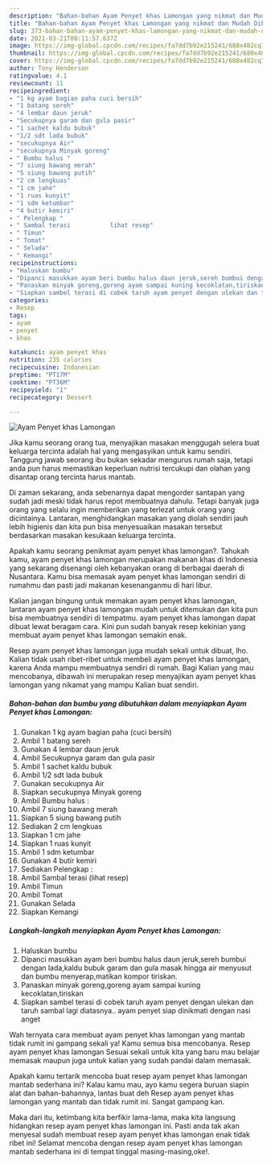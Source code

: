```yaml
---
description: "Bahan-bahan Ayam Penyet khas Lamongan yang nikmat dan Mudah Dibuat"
title: "Bahan-bahan Ayam Penyet khas Lamongan yang nikmat dan Mudah Dibuat"
slug: 373-bahan-bahan-ayam-penyet-khas-lamongan-yang-nikmat-dan-mudah-dibuat
date: 2021-03-21T08:11:57.637Z
image: https://img-global.cpcdn.com/recipes/fa7dd7b92e215241/680x482cq70/ayam-penyet-khas-lamongan-foto-resep-utama.jpg
thumbnail: https://img-global.cpcdn.com/recipes/fa7dd7b92e215241/680x482cq70/ayam-penyet-khas-lamongan-foto-resep-utama.jpg
cover: https://img-global.cpcdn.com/recipes/fa7dd7b92e215241/680x482cq70/ayam-penyet-khas-lamongan-foto-resep-utama.jpg
author: Tony Henderson
ratingvalue: 4.1
reviewcount: 11
recipeingredient:
- "1 kg ayam bagian paha cuci bersih"
- "1 batang sereh"
- "4 lembar daun jeruk"
- "Secukupnya garam dan gula pasir"
- "1 sachet kaldu bubuk"
- "1/2 sdt lada bubuk"
- "secukupnya Air"
- "secukupnya Minyak goreng"
- " Bumbu halus "
- "7 siung bawang merah"
- "5 siung bawang putih"
- "2 cm lengkuas"
- "1 cm jahe"
- "1 ruas kunyit"
- "1 sdm ketumbar"
- "4 butir kemiri"
- " Pelengkap "
- " Sambal terasi           lihat resep"
- " Timun"
- " Tomat"
- " Selada"
- " Kemangi"
recipeinstructions:
- "Haluskan bumbu"
- "Dipanci masukkan ayam beri bumbu halus daun jeruk,sereh bumbui dengan lada,kaldu bubuk garam dan gula masak hingga air menyusut dan bumbu menyerap,matikan kompor tiriskan."
- "Panaskan minyak goreng,goreng ayam sampai kuning kecoklatan,tiriskan"
- "Siapkan sambel terasi di cobek taruh ayam penyet dengan ulekan dan taruh sambal lagi diatasnya.. ayam penyet siap dinikmati dengan nasi anget"
categories:
- Resep
tags:
- ayam
- penyet
- khas

katakunci: ayam penyet khas 
nutrition: 235 calories
recipecuisine: Indonesian
preptime: "PT17M"
cooktime: "PT36M"
recipeyield: "1"
recipecategory: Dessert

---
```



![Ayam Penyet khas Lamongan](https://img-global.cpcdn.com/recipes/fa7dd7b92e215241/680x482cq70/ayam-penyet-khas-lamongan-foto-resep-utama.jpg)

Jika kamu seorang orang tua, menyajikan masakan menggugah selera buat keluarga tercinta adalah hal yang mengasyikan untuk kamu sendiri. Tanggung jawab seorang ibu bukan sekadar mengurus rumah saja, tetapi anda pun harus memastikan keperluan nutrisi tercukupi dan olahan yang disantap orang tercinta harus mantab.

Di zaman  sekarang, anda sebenarnya dapat mengorder santapan yang sudah jadi meski tidak harus repot membuatnya dahulu. Tetapi banyak juga orang yang selalu ingin memberikan yang terlezat untuk orang yang dicintainya. Lantaran, menghidangkan masakan yang diolah sendiri jauh lebih higienis dan kita pun bisa menyesuaikan masakan tersebut berdasarkan masakan kesukaan keluarga tercinta. 



Apakah kamu seorang penikmat ayam penyet khas lamongan?. Tahukah kamu, ayam penyet khas lamongan merupakan makanan khas di Indonesia yang sekarang disenangi oleh kebanyakan orang di berbagai daerah di Nusantara. Kamu bisa memasak ayam penyet khas lamongan sendiri di rumahmu dan pasti jadi makanan kesenanganmu di hari libur.

Kalian jangan bingung untuk memakan ayam penyet khas lamongan, lantaran ayam penyet khas lamongan mudah untuk ditemukan dan kita pun bisa membuatnya sendiri di tempatmu. ayam penyet khas lamongan dapat dibuat lewat beragam cara. Kini pun sudah banyak resep kekinian yang membuat ayam penyet khas lamongan semakin enak.

Resep ayam penyet khas lamongan juga mudah sekali untuk dibuat, lho. Kalian tidak usah ribet-ribet untuk membeli ayam penyet khas lamongan, karena Anda mampu membuatnya sendiri di rumah. Bagi Kalian yang mau mencobanya, dibawah ini merupakan resep menyajikan ayam penyet khas lamongan yang nikamat yang mampu Kalian buat sendiri.

<!--inarticleads1-->

##### Bahan-bahan dan bumbu yang dibutuhkan dalam menyiapkan Ayam Penyet khas Lamongan:

1. Gunakan 1 kg ayam bagian paha (cuci bersih)
1. Ambil 1 batang sereh
1. Gunakan 4 lembar daun jeruk
1. Ambil Secukupnya garam dan gula pasir
1. Ambil 1 sachet kaldu bubuk
1. Ambil 1/2 sdt lada bubuk
1. Gunakan secukupnya Air
1. Siapkan secukupnya Minyak goreng
1. Ambil  Bumbu halus :
1. Ambil 7 siung bawang merah
1. Siapkan 5 siung bawang putih
1. Sediakan 2 cm lengkuas
1. Siapkan 1 cm jahe
1. Siapkan 1 ruas kunyit
1. Ambil 1 sdm ketumbar
1. Gunakan 4 butir kemiri
1. Sediakan  Pelengkap :
1. Ambil  Sambal terasi           (lihat resep)
1. Ambil  Timun
1. Ambil  Tomat
1. Gunakan  Selada
1. Siapkan  Kemangi




<!--inarticleads2-->

##### Langkah-langkah menyiapkan Ayam Penyet khas Lamongan:

1. Haluskan bumbu
1. Dipanci masukkan ayam beri bumbu halus daun jeruk,sereh bumbui dengan lada,kaldu bubuk garam dan gula masak hingga air menyusut dan bumbu menyerap,matikan kompor tiriskan.
1. Panaskan minyak goreng,goreng ayam sampai kuning kecoklatan,tiriskan
1. Siapkan sambel terasi di cobek taruh ayam penyet dengan ulekan dan taruh sambal lagi diatasnya.. ayam penyet siap dinikmati dengan nasi anget




Wah ternyata cara membuat ayam penyet khas lamongan yang mantab tidak rumit ini gampang sekali ya! Kamu semua bisa mencobanya. Resep ayam penyet khas lamongan Sesuai sekali untuk kita yang baru mau belajar memasak maupun juga untuk kalian yang sudah pandai dalam memasak.

Apakah kamu tertarik mencoba buat resep ayam penyet khas lamongan mantab sederhana ini? Kalau kamu mau, ayo kamu segera buruan siapin alat dan bahan-bahannya, lantas buat deh Resep ayam penyet khas lamongan yang mantab dan tidak rumit ini. Sangat gampang kan. 

Maka dari itu, ketimbang kita berfikir lama-lama, maka kita langsung hidangkan resep ayam penyet khas lamongan ini. Pasti anda tak akan menyesal sudah membuat resep ayam penyet khas lamongan enak tidak ribet ini! Selamat mencoba dengan resep ayam penyet khas lamongan mantab sederhana ini di tempat tinggal masing-masing,oke!.

